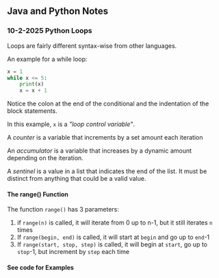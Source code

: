 ## Java and Python Notes
### 10-2-2025 Python Loops

Loops are fairly different syntax-wise from other languages.

An example for a while loop:
```py
x = 1
while x <= 5:
    print(x)
    x = x + 1
```
Notice the colon at the end of the conditional and the indentation of the block statements.

In this example, `x` is a *"loop control variable"*.

A *counter* is a variable that increments by a set amount each iteration

An *accumulator* is a variable that increases by a dynamic amount depending on the iteration.

A *sentinel* is a value in a list that indicates the end of the list. It must be distinct from anything that could be a valid value.

#### The range() Function
The function `range()` has 3 parameters:
1. if `range(n)` is called, it will iterate from 0 up to n-1, but it still iterates `n` times
2. If `range(begin, end)` is called, it will start at `begin` and go up to `end`-1
3. If `range(start, stop, step)` is called, it will begin at `start`, go up to `stop`-1, but increment by `step` each time

#### See code for Examples